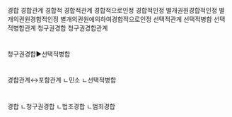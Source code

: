 경합
경합관계
경합적
경합적관계
경합적으로인정
경합적인정
별개권원경합적인정
별개의권원경합적인정
별개의권원에의하여경합적으로인정
선택적관계
선택적병합
선택적병합관계
청구권경합
청구권경합관계



#
청구권경합▶선택적병합


#
경합관계↔포함관계
ㄴ민소
ㄴ선택적병합


#
경합
ㄴ청구권경합
ㄴ법조경합
ㄴ범죄경합
